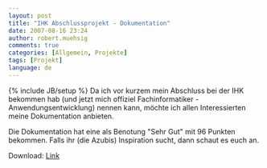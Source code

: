 ```yaml
---
layout: post
title: "IHK Abschlussprojekt - Dokumentation"
date: 2007-08-16 23:24
author: robert.muehsig
comments: true
categories: [Allgemein, Projekte]
tags: [Projekt]
language: de
---
```

{% include JB/setup %}
Da ich vor kurzem mein Abschluss bei der IHK bekommen hab (und jetzt mich offiziel Fachinformatiker - Anwendungsentwicklung) nennen kann, möchte ich allen Interessierten meine Dokumentation anbieten.

Die Dokumentation hat eine als Benotung "Sehr Gut" mit 96 Punkten bekommen. Falls ihr (die Azubis) Inspiration sucht, dann schaut es euch an.

Download: <a href="{{BASE_PATH}}/assets/files/rmu_projektdoku.pdf">Link</a>
